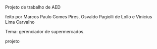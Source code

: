Projeto de trabalho de AED 

feito por Marcos Paulo Gomes Pires, Osvaldo Pagiolli de Lollo e Vinicius Lima Carvalho

Tema: gerenciador de supermercados.

projeto
